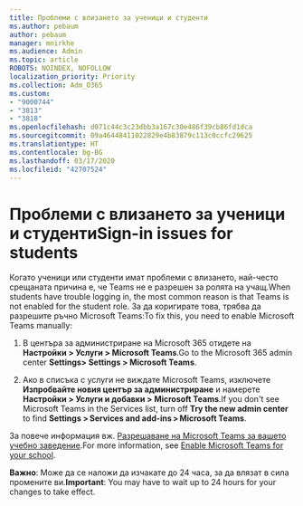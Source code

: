 ```yaml
---
title: Проблеми с влизането за ученици и студенти
ms.author: pebaum
author: pebaum
manager: mnirkhe
ms.audience: Admin
ms.topic: article
ROBOTS: NOINDEX, NOFOLLOW
localization_priority: Priority
ms.collection: Adm_O365
ms.custom:
- "9000744"
- "3813"
- "3818"
ms.openlocfilehash: d071c44c3c23dbb3a167c30e486f39cb86fd1dca
ms.sourcegitcommit: 09a46448411022829e4b83879c113c0ccfc29625
ms.translationtype: HT
ms.contentlocale: bg-BG
ms.lasthandoff: 03/17/2020
ms.locfileid: "42707524"
---
```

# <a name="sign-in-issues-for-students"></a><span data-ttu-id="35f86-102">Проблеми с влизането за ученици и студенти</span><span class="sxs-lookup"><span data-stu-id="35f86-102">Sign-in issues for students</span></span>

<span data-ttu-id="35f86-103">Когато ученици или студенти имат проблеми с влизането, най-често срещаната причина е, че Teams не е разрешен за ролята на учащ.</span><span class="sxs-lookup"><span data-stu-id="35f86-103">When students have trouble logging in, the most common reason is that Teams is not enabled for the student role.</span></span> <span data-ttu-id="35f86-104">За да коригирате това, трябва да разрешите ръчно Microsoft Teams:</span><span class="sxs-lookup"><span data-stu-id="35f86-104">To fix this, you need to enable Microsoft Teams manually:</span></span>

1. <span data-ttu-id="35f86-105">В центъра за администриране на Microsoft 365 отидете на **Настройки > Услуги > Microsoft Teams**.</span><span class="sxs-lookup"><span data-stu-id="35f86-105">Go to the Microsoft 365 admin center **Settings> Settings > Microsoft Teams**.</span></span> 

2. <span data-ttu-id="35f86-106">Ако в списъка с услуги не виждате Microsoft Teams, изключете **Изпробвайте новия център за администриране** и намерете **Настройки > Услуги и добавки > Microsoft Teams**.</span><span class="sxs-lookup"><span data-stu-id="35f86-106">If you don't see Microsoft Teams in the Services list, turn off **Try the new admin center** to find **Settings > Services and add-ins > Microsoft Teams**.</span></span> 

<span data-ttu-id="35f86-107">За повече информация вж. [Разрешаване на Microsoft Teams за вашето учебно заведение](https://docs.microsoft.com/microsoft-365/education/intune-edu-trial/enable-microsoft-teams#enable-microsoft-teams-for-your-school-1).</span><span class="sxs-lookup"><span data-stu-id="35f86-107">For more information, see [Enable Microsoft Teams for your school](https://docs.microsoft.com/microsoft-365/education/intune-edu-trial/enable-microsoft-teams#enable-microsoft-teams-for-your-school-1).</span></span> 

<span data-ttu-id="35f86-108">**Важно**: Може да се наложи да изчакате до 24 часа, за да влязат в сила промените ви.</span><span class="sxs-lookup"><span data-stu-id="35f86-108">**Important**: You may have to wait up to 24 hours for your changes to take effect.</span></span>

 
